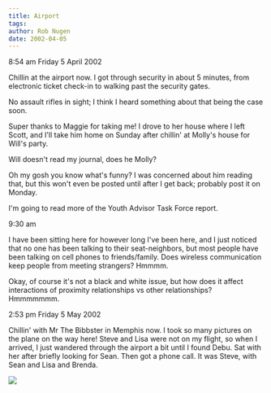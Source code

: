 ```yaml
---
title: Airport
tags: 
author: Rob Nugen
date: 2002-04-05
---
```


<p class=date>8:54 am Friday 5 April 2002</p>

<p>Chillin at the airport now.  I got through security in about 5
minutes, from electronic ticket check-in to walking past the security
gates.</p>

<p>No assault rifles in sight; I think I heard something about that
being the case soon.</p>

<p>Super thanks to Maggie for taking me!  I drove to her house where I
left Scott, and I'll take him home on Sunday after chillin' at Molly's
house for Will's party.</p>

<p>Will doesn't read my journal, does he Molly?</p>

<p>Oh my gosh you know what's funny?  I was concerned about him
reading that, but this won't even be posted until after I get back;
probably post it on Monday.</p>

<p>I'm going to read more of the Youth Advisor Task Force report.</p>

<p class=date>9:30 am</p>

<p>I have been sitting here for however long I've been here, and I
just noticed that no one has been talking to their seat-neighbors, but
most people have been talking on cell phones to friends/family.  Does
wireless communication keep people from meeting strangers?  Hmmmm.</p>

<p>Okay, of course it's not a black and white issue, but how does it
affect interactions of proximity relationships vs other relationships?
Hmmmmmmm.</p>

<p class=date>2:53 pm Friday 5 May 2002</p>

<p>Chillin' with Mr The Bibbster in Memphis now.  I took so many pictures on
the plane on the way here!  Steve and Lisa were not on my flight, so when I
arrived, I just wandered through the airport a bit until I found Debu.  Sat
with her after briefly looking for Sean.  Then got a phone call.  It was
Steve, with Sean and Lisa and Brenda.</p>

<p><img src='/images/rob/wL-ROB.gif'/></p>

